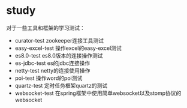 # study
对于一些工具和框架的学习测试：
- curator-test zookeeper连接工具测试
- easy-excel-test 操作excel的easy-excel测试
- es8.0-test es8.0版本的连接操作测试
- es-jdbc-test es的jdbc连接操作
- netty-test netty的连接使用操作
- poi-test 操作word的poi测试
- quartz-test 定时任务框架quartz的测试
- websocket-test 在spring框架中使用简单websocket以及stomp协议的websocket